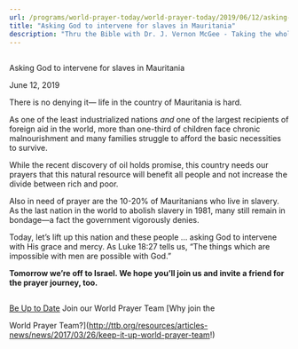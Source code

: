 ```yaml
---
url: /programs/world-prayer-today/world-prayer-today/2019/06/12/asking-god-to-intervene-for-slaves-in-mauritania
title: "Asking God to intervene for slaves in Mauritania"
description: "Thru the Bible with Dr. J. Vernon McGee - Taking the whole Word to the whole world"
---
```







## 
 Asking God to intervene for slaves in Mauritania


June 12, 2019




There is no denying it— life in the country of Mauritania is hard.


As one of the least industrialized nations *and* one of the largest recipients of foreign aid in the world, more than one-third of children face chronic malnourishment and many families struggle to afford the basic necessities to survive. 


While the recent discovery of oil holds promise, this country needs our prayers that this natural resource will benefit all people and not increase the divide between rich and poor.


Also in need of prayer are the 10-20% of Mauritanians who live in slavery. As the last nation in the world to abolish slavery in 1981, many still remain in bondage—a fact the government vigorously denies. 


Today, let’s lift up this nation and these people … asking God to intervene with His grace and mercy. As Luke 18:27 tells us, “The things which are impossible with men are possible with God.” 


**Tomorrow we’re off to Israel. We hope you’ll join us and invite a friend for the prayer journey, too.**







## 




[Be Up to Date](http://feeds.feedburner.com/WorldPrayerToday "World Prayer Today RSS Feed")
Join our World Prayer Team
[Why join the  

World Prayer Team?](http://ttb.org/resources/articles-news/news/2017/03/26/keep-it-up-world-prayer-team!)




